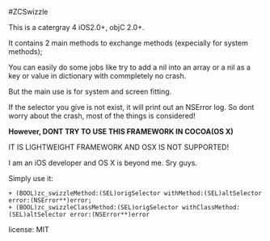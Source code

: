 #ZCSwizzle

This is a catergray 4 iOS2.0+, objC 2.0+.

It contains 2 main methods to exchange methods (expecially for system methods);

You can easily do some jobs like try to add a nil into an array or a nil as a key or value in dictionary with commpletely no crash.

But the main use is for system and screen fitting.

If the selector you give is not exist, it will print out an NSError log. So dont worry about the crash, most of the things is considered!

**However, DONT TRY TO USE THIS FRAMEWORK IN COCOA(OS X)**

IT IS LIGHTWEIGHT FRAMEWORK AND OSX IS NOT SUPPORTED!

I am an iOS developer and OS X is beyond me. Sry guys.

Simply use it:

    + (BOOL)zc_swizzleMethod:(SEL)origSelector withMethod:(SEL)altSelector error:(NSError**)error;
    + (BOOL)zc_swizzleClassMethod:(SEL)origSelector withClassMethod:(SEL)altSelector error:(NSError**)error


license: MIT 

